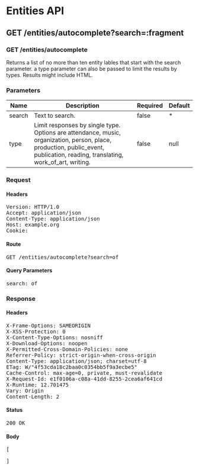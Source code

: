 # Entities API



## GET /entities/autocomplete?search=:fragment

### GET /entities/autocomplete

Returns a list of no more than ten entity lables that start with the search parameter.
                    a type parameter can also be passed to limit the results by types. Results might include HTML.

### Parameters

| Name | Description | Required | Default |
|------|-------------|----------|---------|
| search | Text to search. | false | *
| type | Limit responses by single type. Options are attendance, music, organization, person, place, production, public_event, publication, reading, translating, work_of_art, writing. | false | null

### Request

#### Headers

<pre>Version: HTTP/1.0
Accept: application/json
Content-Type: application/json
Host: example.org
Cookie: </pre>

#### Route

<pre>GET /entities/autocomplete?search=of</pre>

#### Query Parameters

<pre>search: of</pre>

### Response

#### Headers

<pre>X-Frame-Options: SAMEORIGIN
X-XSS-Protection: 0
X-Content-Type-Options: nosniff
X-Download-Options: noopen
X-Permitted-Cross-Domain-Policies: none
Referrer-Policy: strict-origin-when-cross-origin
Content-Type: application/json; charset=utf-8
ETag: W/&quot;4f53cda18c2baa0c0354bb5f9a3ecbe5&quot;
Cache-Control: max-age=0, private, must-revalidate
X-Request-Id: e1f0106a-c08a-41dd-8255-2cea6af641cd
X-Runtime: 12.701475
Vary: Origin
Content-Length: 2</pre>

#### Status

<pre>200 OK</pre>

#### Body

<pre>[

]</pre>
